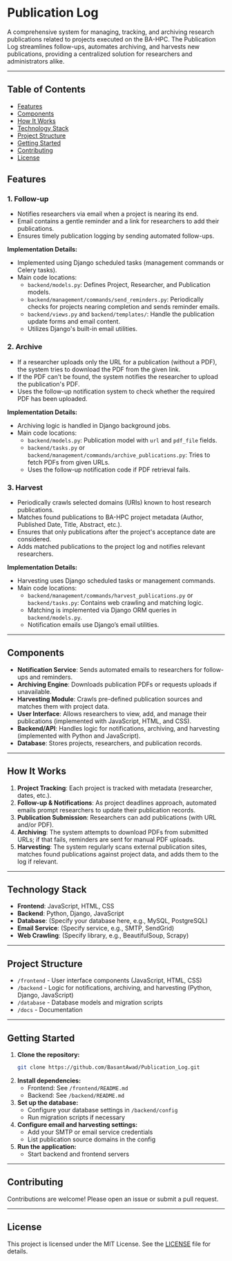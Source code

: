 # Publication Log

A comprehensive system for managing, tracking, and archiving research publications related to projects executed on the BA-HPC. The Publication Log streamlines follow-ups, automates archiving, and harvests new publications, providing a centralized solution for researchers and administrators alike.

---

## Table of Contents
- [Features](#features)
- [Components](#components)
- [How It Works](#how-it-works)
- [Technology Stack](#technology-stack)
- [Project Structure](#project-structure)
- [Getting Started](#getting-started)
- [Contributing](#contributing)
- [License](#license)

## Features

### 1. Follow-up
- Notifies researchers via email when a project is nearing its end.
- Email contains a gentle reminder and a link for researchers to add their publications.
- Ensures timely publication logging by sending automated follow-ups.

**Implementation Details:**  
- Implemented using Django scheduled tasks (management commands or Celery tasks).
- Main code locations:
  - `backend/models.py`: Defines Project, Researcher, and Publication models.
  - `backend/management/commands/send_reminders.py`: Periodically checks for projects nearing completion and sends reminder emails.
  - `backend/views.py` and `backend/templates/`: Handle the publication update forms and email content.
  - Utilizes Django's built-in email utilities.

### 2. Archive
- If a researcher uploads only the URL for a publication (without a PDF), the system tries to download the PDF from the given link.
- If the PDF can't be found, the system notifies the researcher to upload the publication's PDF.
- Uses the follow-up notification system to check whether the required PDF has been uploaded.

**Implementation Details:**  
- Archiving logic is handled in Django background jobs.
- Main code locations:
  - `backend/models.py`: Publication model with `url` and `pdf_file` fields.
  - `backend/tasks.py` or `backend/management/commands/archive_publications.py`: Tries to fetch PDFs from given URLs.
  - Uses the follow-up notification code if PDF retrieval fails.

### 3. Harvest
- Periodically crawls selected domains (URIs) known to host research publications.
- Matches found publications to BA-HPC project metadata (Author, Published Date, Title, Abstract, etc.).
- Ensures that only publications after the project's acceptance date are considered.
- Adds matched publications to the project log and notifies relevant researchers.

**Implementation Details:**  
- Harvesting uses Django scheduled tasks or management commands.
- Main code locations:
  - `backend/management/commands/harvest_publications.py` or `backend/tasks.py`: Contains web crawling and matching logic.
  - Matching is implemented via Django ORM queries in `backend/models.py`.
  - Notification emails use Django’s email utilities.

---

## Components

- **Notification Service**: Sends automated emails to researchers for follow-ups and reminders.
- **Archiving Engine**: Downloads publication PDFs or requests uploads if unavailable.
- **Harvesting Module**: Crawls pre-defined publication sources and matches them with project data.
- **User Interface**: Allows researchers to view, add, and manage their publications (implemented with JavaScript, HTML, and CSS).
- **Backend/API**: Handles logic for notifications, archiving, and harvesting (implemented with Python and JavaScript).
- **Database**: Stores projects, researchers, and publication records.

---

## How It Works

1. **Project Tracking**: Each project is tracked with metadata (researcher, dates, etc.).
2. **Follow-up & Notifications**: As project deadlines approach, automated emails prompt researchers to update their publication records.
3. **Publication Submission**: Researchers can add publications (with URL and/or PDF).
4. **Archiving**: The system attempts to download PDFs from submitted URLs; if that fails, reminders are sent for manual PDF uploads.
5. **Harvesting**: The system regularly scans external publication sites, matches found publications against project data, and adds them to the log if relevant.

---

## Technology Stack
- **Frontend**: JavaScript, HTML, CSS
- **Backend**: Python, Django, JavaScript
- **Database**: (Specify your database here, e.g., MySQL, PostgreSQL)
- **Email Service**: (Specify service, e.g., SMTP, SendGrid)
- **Web Crawling**: (Specify library, e.g., BeautifulSoup, Scrapy)

---

## Project Structure

- `/frontend` - User interface components (JavaScript, HTML, CSS)
- `/backend` - Logic for notifications, archiving, and harvesting (Python, Django, JavaScript)
- `/database` - Database models and migration scripts
- `/docs` - Documentation

---

## Getting Started

1. **Clone the repository:**
   ```bash
   git clone https://github.com/BasantAwad/Publication_Log.git
   ```
2. **Install dependencies:**
   - Frontend: See `/frontend/README.md`
   - Backend: See `/backend/README.md`
3. **Set up the database:**
   - Configure your database settings in `/backend/config`
   - Run migration scripts if necessary
4. **Configure email and harvesting settings:**
   - Add your SMTP or email service credentials
   - List publication source domains in the config
5. **Run the application:**
   - Start backend and frontend servers

---

## Contributing

Contributions are welcome! Please open an issue or submit a pull request.

---

## License

This project is licensed under the MIT License. See the [LICENSE](LICENSE) file for details.